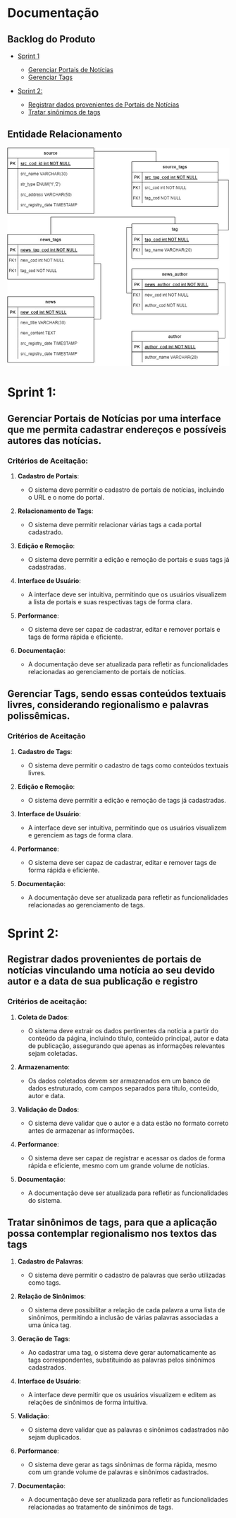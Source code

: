 # Documentação

## Backlog do Produto
- [Sprint 1](#sprint-1)
   - [Gerenciar Portais de Notícias](#gerenciar-portais-de-notícias)
   - [Gerenciar Tags](#gerenciar-tags)

- [Sprint 2:](#sprint-2)
  - [Registrar dados provenientes de Portais de Notícias](#registrar-dados-de-portais-de-noticias)
   - [Tratar sinônimos de tags](#tratar-sinonimos-de-tags)


## Entidade Relacionamento
![entidade-relacionamento](./diagrams/morpheus-bd.jpg)

# Sprint 1:

## <a id="gerenciar-portais-de-notícias">Gerenciar Portais de Notícias por uma interface que me permita cadastrar endereços e possíveis autores das notícias.</a>

### Critérios de Aceitação:

1. **Cadastro de Portais**:
   - O sistema deve permitir o cadastro de portais de notícias, incluindo o URL e o nome do portal.

2. **Relacionamento de Tags**:
   - O sistema deve permitir relacionar várias tags a cada portal cadastrado.

3. **Edição e Remoção**:
   - O sistema deve permitir a edição e remoção de portais e suas tags já cadastradas.

4. **Interface de Usuário**:
   - A interface deve ser intuitiva, permitindo que os usuários visualizem a lista de portais e suas respectivas tags de forma clara.

5. **Performance**:
   - O sistema deve ser capaz de cadastrar, editar e remover portais e tags de forma rápida e eficiente.

6. **Documentação**:
   - A documentação deve ser atualizada para refletir as funcionalidades relacionadas ao gerenciamento de portais de notícias.

## <a id="gerenciar-tags"> Gerenciar Tags, sendo essas conteúdos textuais livres, considerando regionalismo e palavras polissêmicas. </a>

### Critérios de Aceitação
1. **Cadastro de Tags**:
   - O sistema deve permitir o cadastro de tags como conteúdos textuais livres.

2. **Edição e Remoção**:
   - O sistema deve permitir a edição e remoção de tags já cadastradas.

3. **Interface de Usuário**:
   - A interface deve ser intuitiva, permitindo que os usuários visualizem e gerenciem as tags de forma clara.

4. **Performance**:
   - O sistema deve ser capaz de cadastrar, editar e remover tags de forma rápida e eficiente.

5. **Documentação**:
   - A documentação deve ser atualizada para refletir as funcionalidades relacionadas ao gerenciamento de tags.

# Sprint 2:

## <a id="registrar-dados-de-portais-de-noticias">Registrar dados provenientes de portais de notícias vinculando uma notícia ao seu devido autor e a data de sua publicação e registro </a>

### Critérios de aceitação:

1. **Coleta de Dados**:
   - O sistema deve extrair os dados pertinentes da notícia a partir do conteúdo da página, incluindo título, conteúdo principal, autor e data de publicação, assegurando que apenas as informações relevantes sejam coletadas.

2. **Armazenamento**:
   - Os dados coletados devem ser armazenados em um banco de dados estruturado, com campos separados para título, conteúdo, autor e data.

3. **Validação de Dados**:
   - O sistema deve validar que o autor e a data estão no formato correto antes de armazenar as informações.

4. **Performance**:
   - O sistema deve ser capaz de registrar e acessar os dados de forma rápida e eficiente, mesmo com um grande volume de notícias.

5. **Documentação**:
   - A documentação deve ser atualizada para refletir as funcionalidades do sistema.

## <a id="tratar-sinonimos-de-tags">Tratar sinônimos de tags, para que a aplicação possa contemplar regionalismo nos textos das tags</a>

1. **Cadastro de Palavras**:
   - O sistema deve permitir o cadastro de palavras que serão utilizadas como tags.

2. **Relação de Sinônimos**:
   - O sistema deve possibilitar a relação de cada palavra a uma lista de sinônimos, permitindo a inclusão de várias palavras associadas a uma única tag.

3. **Geração de Tags**:
   - Ao cadastrar uma tag, o sistema deve gerar automaticamente as tags correspondentes, substituindo as palavras pelos sinônimos cadastrados.

4. **Interface de Usuário**:
   - A interface deve permitir que os usuários visualizem e editem as relações de sinônimos de forma intuitiva.

5. **Validação**:
   - O sistema deve validar que as palavras e sinônimos cadastrados não sejam duplicados.

6. **Performance**:
   - O sistema deve gerar as tags sinônimas de forma rápida, mesmo com um grande volume de palavras e sinônimos cadastrados.

7. **Documentação**:
   - A documentação deve ser atualizada para refletir as funcionalidades relacionadas ao tratamento de sinônimos de tags.